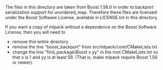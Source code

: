 The files in this directory are taken from Boost 1.56.0 in order to backport
serialization support for unordered_map.  Therefore these files are licensed
under the Boost Software License, available in LICENSE.txt in this directory.

If you want a copy of mlpack without a dependence on the Boost Software License,
then you will need to

 * remove this entire directory
 * remove the line "boost_backport" from src/mlpack/core/CMakeLists.txt
 * change the line "find_package(Boost x.yy" in the root CMakeLists.txt so that
   x is 1 and yy is at least 56.  (That is, make mlpack require Boost 1.56 or
   newer).
